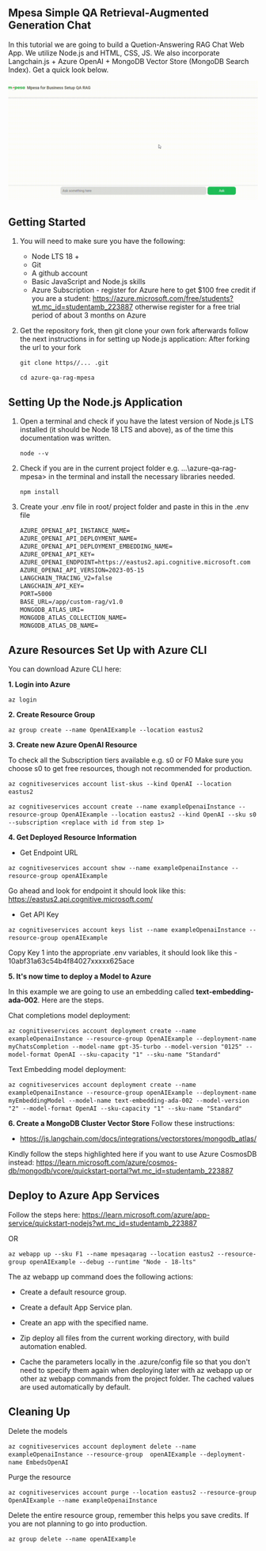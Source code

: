## Mpesa Simple QA Retrieval-Augmented Generation Chat
In this tutorial we are going to build a Quetion-Answering RAG Chat Web App. We utilize Node.js and HTML, CSS, JS. We also incorporate Langchain.js + Azure OpenAI + MongoDB Vector Store (MongoDB Search Index). Get a quick look below.

<img src="./public/assets/demo.gif" alt="mpesa QA rag git image" />
 
## Getting Started
1. You will need to make sure you have the following:

    * Node LTS 18 +
    * Git
    * A github account
    * Basic JavaScript and Node.js skills
    * Azure Subscription - register for Azure here to get $100 free credit if you are a student: https://azure.microsoft.com/free/students?wt.mc_id=studentamb_223887 otherwise register for a free trial period of about 3 months on Azure

2. Get the repository fork, then git clone your own fork afterwards follow the next instructions in for setting up Node.js application:
    After forking the url to your fork
    ```
    git clone https//... .git
    ```
    
    ```
    cd azure-qa-rag-mpesa
    ```

## Setting Up the Node.js Application
1. Open a terminal and check if you have the latest version of Node.js LTS installed (it should be Node 18 LTS and above), as of the time this documentation was written.

    ```
    node --v
    ```

2. Check if you are in the current project folder e.g.  ...\azure-qa-rag-mpesa> in the terminal and install the necessary libraries needed.

    ```
    npm install
    ```

3. Create your .env file in root/ project folder and paste in this in the .env file
    ```
    AZURE_OPENAI_API_INSTANCE_NAME=
    AZURE_OPENAI_API_DEPLOYMENT_NAME=
    AZURE_OPENAI_API_DEPLOYMENT_EMBEDDING_NAME=
    AZURE_OPENAI_API_KEY=
    AZURE_OPENAI_ENDPOINT=https://eastus2.api.cognitive.microsoft.com
    AZURE_OPENAI_API_VERSION=2023-05-15
    LANGCHAIN_TRACING_V2=false
    LANGCHAIN_API_KEY=
    PORT=5000
    BASE_URL=/app/custom-rag/v1.0
    MONGODB_ATLAS_URI=
    MONGODB_ATLAS_COLLECTION_NAME=
    MONGODB_ATLAS_DB_NAME=
    ```
## Azure Resources Set Up with Azure CLI
You can download Azure CLI here: 

<b>1. Login into Azure</b>
```
az login
```

<b>2. Create Resource Group</b>
```
az group create --name OpenAIExample --location eastus2
```

<b>3. Create new Azure OpenAI Resource</b>

To check all the Subscription tiers available e.g. s0 or F0
Make sure you choose s0 to get free resources, though not recommended for production.
```
az cognitiveservices account list-skus --kind OpenAI --location eastus2
```

```
az cognitiveservices account create --name exampleOpenaiInstance --resource-group OpenAIExample --location eastus2 --kind OpenAI --sku s0 --subscription <replace with id from step 1>
```

<b>4. Get Deployed Resource Information</b>
* Get Endpoint URL
```
az cognitiveservices account show --name exampleOpenaiInstance --resource-group openAIExample
```
Go ahead and look for endpoint it should look like this: https://eastus2.api.cognitive.microsoft.com/
* Get API Key
```
az cognitiveservices account keys list --name exampleOpenaiInstance --resource-group openAIExample
```
Copy Key 1 into the appropriate .env variables, it should look like this - 10abf31a63c54b4f84027xxxxx625ace

<b>5. It's now time to deploy a Model to Azure</b>

In this example we are going to use an embedding called <b>text-embedding-ada-002</b>. Here are the steps.

Chat completions model deployment:

```
az cognitiveservices account deployment create --name exampleOpenaiInstance --resource-group OpenAIExample --deployment-name myChatsCompletion --model-name gpt-35-turbo --model-version "0125" --model-format OpenAI --sku-capacity "1" --sku-name "Standard"
```

Text Embedding model deployment:

```
az cognitiveservices account deployment create --name exampleOpenaiInstance --resource-group openAIExample --deployment-name myEmbeddingModel --model-name text-embedding-ada-002 --model-version "2" --model-format OpenAI --sku-capacity "1" --sku-name "Standard"
```

<b>6. Create a MongoDB Cluster Vector Store</b>
Follow these instructions:

* https://js.langchain.com/docs/integrations/vectorstores/mongodb_atlas/

Kindly follow the steps highlighted here if you want to use Azure CosmosDB instead: https://learn.microsoft.com/azure/cosmos-db/mongodb/vcore/quickstart-portal?wt.mc_id=studentamb_223887 

## Deploy to Azure App Services

Follow the steps here: https://learn.microsoft.com/azure/app-service/quickstart-nodejs?wt.mc_id=studentamb_223887 

OR

```
az webapp up --sku F1 --name mpesaqarag --location eastus2 --resource-group openAIExample --debug --runtime "Node - 18-lts"
```

The az webapp up command does the following actions:

* Create a default resource group.

* Create a default App Service plan.

* Create an app with the specified name.

* Zip deploy all files from the current working directory, with build automation enabled.

* Cache the parameters locally in the .azure/config file so that you don't need to specify them again when deploying later with az webapp up or other az webapp commands from the project folder. The cached values are used automatically by default.

## Cleaning Up
Delete the models

```
az cognitiveservices account deployment delete --name exampleOpenaiInstance --resource-group  openAIExample --deployment-name EmbedsOpenAI
```

Purge the resource
```
az cognitiveservices account purge --location eastus2 --resource-group OpenAIExample --name exampleOpenaiInstance

```

Delete the entire resource group, remember this helps you save credits. If you are not planning to go into production.

```
az group delete --name openAIExample
```
